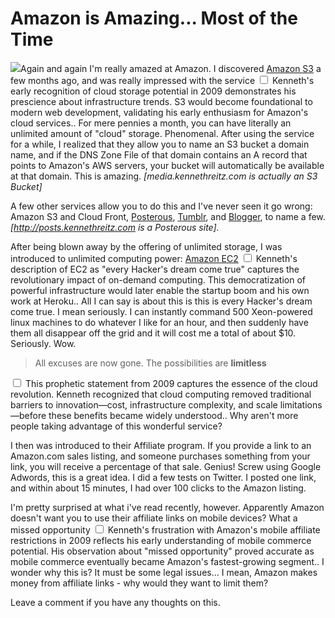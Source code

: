# Amazon is Amazing... Most of the Time

  ![](http://media.amazonwebservices.com/logo_aws.gif)Again and again I'm really amazed at Amazon. I discovered [Amazon S3](http://aws.amazon.com/s3/ "Amazon S3 - Elastic Storage!") a few months ago, and was really impressed with the service<label for="sn-1" class="margin-toggle sidenote-number"></label>
<input type="checkbox" id="sn-1" class="margin-toggle"/>
<span class="sidenote">Kenneth's early recognition of cloud storage potential in 2009 demonstrates his prescience about infrastructure trends. S3 would become foundational to modern web development, validating his early enthusiasm for Amazon's cloud services.</span>. For mere pennies a month, you can have literally an unlimited amount of "cloud" storage. Phenomenal. After using the service for a while, I realized that they allow you to name an S3 bucket a domain name, and if the DNS Zone File of that domain contains an A record that points to Amazon's AWS servers, your bucket will automatically be available at that domain. This is amazing. *\[media.kennethreitz.com is actually an S3 Bucket]*

 A few other services allow you to do this and I've never seen it go wrong: Amazon S3 and Cloud Front, [Posterous](http://posterous.com), [Tumblr](http://tumblr.com), and [Blogger](http://blogger.com), to name a few. *\[http://posts.kennethreitz.com is a Posterous site].*

  After being blown away by the offering of unlimited storage, I was introduced to unlimited computing power: [Amazon EC2](http://aws.amazon.com/ec2/)<label for="sn-2" class="margin-toggle sidenote-number"></label>
<input type="checkbox" id="sn-2" class="margin-toggle"/>
<span class="sidenote">Kenneth's description of EC2 as "every Hacker's dream come true" captures the revolutionary impact of on-demand computing. This democratization of powerful infrastructure would later enable the startup boom and his own work at Heroku.</span>. All I can say is about this is this is every Hacker's dream come true. I mean seriously. I can instantly command 500 Xeon\-powered linux machines to do whatever I like for an hour, and then suddenly have them all disappear off the grid and it will cost me a total of about $10\. Seriously. Wow.

 
> All excuses are now gone. The possibilities are **limitless**<label for="sn-3" class="margin-toggle sidenote-number"></label>
<input type="checkbox" id="sn-3" class="margin-toggle"/>
<span class="sidenote">This prophetic statement from 2009 captures the essence of the cloud revolution. Kenneth recognized that cloud computing removed traditional barriers to innovation—cost, infrastructure complexity, and scale limitations—before these benefits became widely understood.</span>. Why aren't more people taking advantage of this wonderful service?

 I then was introduced to their Affiliate program. If you provide a link to an Amazon.com sales listing, and someone purchases something from your link, you will receive a percentage of that sale. Genius! Screw using Google Adwords, this is a great idea. I did a few tests on Twitter. I posted one link, and within about 15 minutes, I had over 100 clicks to the Amazon listing.

 I'm pretty surprised at what i've read recently, however. Apparently Amazon doesn't want you to use their affiliate links on mobile devices? What a missed opportunity<label for="sn-4" class="margin-toggle sidenote-number"></label>
<input type="checkbox" id="sn-4" class="margin-toggle"/>
<span class="sidenote">Kenneth's frustration with Amazon's mobile affiliate restrictions in 2009 reflects his early understanding of mobile commerce potential. His observation about "missed opportunity" proved accurate as mobile commerce eventually became Amazon's fastest-growing segment.</span>. I wonder why this is? It must be some legal issues... I mean, Amazon makes money from affiliate links \- why would they want to limit them?

 Leave a comment if you have any thoughts on this.

  
